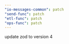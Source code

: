 ```yaml
---
"io-messages-common": patch
"send-func": patch
"etl-func": patch
"ops-func": patch
---
```


update zod to version 4
